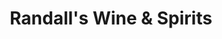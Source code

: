 ---
title: "Randall's Wine & Spirits"
url: /ferguson/randalls-wine-und-spirits/
shop: Spirituosen
---